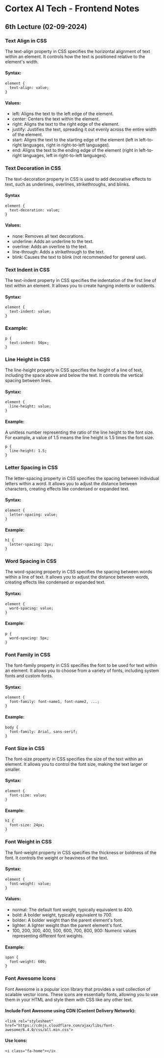 # Cortex AI Tech - Frontend Notes
## 6th Lecture (02-09-2024)
### Text Align in CSS
The text-align property in CSS specifies the horizontal alignment of text within an element. It controls how the text is positioned relative to the element's width.
#### Syntax:
```
element {
  text-align: value;
}
```
#### Values:
* left: Aligns the text to the left edge of the element.
* center: Centers the text within the element.
* right: Aligns the text to the right edge of the element.
* justify: Justifies the text, spreading it out evenly across the entire width of the element.
* start: Aligns the text to the starting edge of the element (left in left-to-right languages, right in right-to-left languages).
* end: Aligns the text to the ending edge of the element (right in left-to-right languages, left in right-to-left languages).
### Text Decoration in CSS
The text-decoration property in CSS is used to add decorative effects to text, such as underlines, overlines, strikethroughs, and blinks.
#### Syntax
```
element {
  text-decoration: value;
}
```
#### Values:
* none: Removes all text decorations.
* underline: Adds an underline to the text.
* overline: Adds an overline to the text.
* line-through: Adds a strikethrough to the text.
* blink: Causes the text to blink (not recommended for general use).
### Text Indent in CSS
The text-indent property in CSS specifies the indentation of the first line of text within an element. It allows you to create hanging indents or outdents.
#### Syntax:
```
element {
  text-indent: value;
}
```
### Example:
```
p {
  text-indent: 50px;
}
```
### Line Height in CSS
The line-height property in CSS specifies the height of a line of text, including the space above and below the text. It controls the vertical spacing between lines.
#### Syntax:
```
element {
  line-height: value;
}
```
#### Example:
A unitless number representing the ratio of the line height to the font size. For example, a value of 1.5 means the line height is 1.5 times the font size.
```
p {
  line-height: 1.5;
}
```
### Letter Spacing in CSS
The letter-spacing property in CSS specifies the spacing between individual letters within a word. It allows you to adjust the distance between characters, creating effects like condensed or expanded text.
#### Syntax:
```
element {
  letter-spacing: value;
}
```
#### Example:
```
h1 {
  letter-spacing: 2px;
}
```
### Word Spacing in CSS
The word-spacing property in CSS specifies the spacing between words within a line of text. It allows you to adjust the distance between words, creating effects like condensed or expanded text.
#### Syntax:
```
element {
  word-spacing: value;
}
```
#### Example:
```
p {
  word-spacing: 5px;
}
```
### Font Family in CSS
The font-family property in CSS specifies the font to be used for text within an element. It allows you to choose from a variety of fonts, including system fonts and custom fonts.
#### Syntax:
```
element {
  font-family: font-name1, font-name2, ...;
}
```
#### Example:
```
body {
  font-family: Arial, sans-serif;
}
```
### Font Size in CSS
The font-size property in CSS specifies the size of the text within an element. It allows you to control the font size, making the text larger or smaller.
#### Syntax:
```
element {
  font-size: value;
}
```
#### Example:
```
h1 {
  font-size: 24px;
}
```
### Font Weight in CSS
The font-weight property in CSS specifies the thickness or boldness of the font. It controls the weight or heaviness of the text.
#### Syntax:
```
element {
  font-weight: value;
}
```
#### Values:
* normal: The default font weight, typically equivalent to 400.
* bold: A bolder weight, typically equivalent to 700.
* bolder: A bolder weight than the parent element's font.
* lighter: A lighter weight than the parent element's font.
* 100, 200, 300, 400, 500, 600, 700, 800, 900: Numeric values representing different font weights.
#### Example:
```
span {
  font-weight: 600;
}
```
### Font Awesome Icons
Font Awesome is a popular icon library that provides a vast collection of scalable vector icons. These icons are essentially fonts, allowing you to use them in your HTML and style them with CSS like any other text.
#### Include Font Awesome using CDN (Content Delivery Network):
```
<link rel="stylesheet" href="https://cdnjs.cloudflare.com/ajax/libs/font-awesome/6.4.0/css/all.min.css">
```
#### Use Icons:
```
<i class="fa-home"></i>
```
